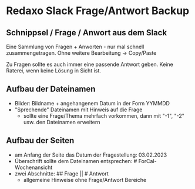 # Redaxo Slack Frage/Antwort Backup

## Schnippsel / Frage / Anwort aus dem Slack 

Eine Sammlung von Fragen + Anworten - nur mal schnell zusammengetragen. Ohne weitere Bearbeitung -> Copy/Paste

Zu Fragen sollte es auch immer eine passende Antwort geben. Keine Raterei, wenn keine Lösung in Sicht ist.

## Aufbau der Dateinamen 

- Bilder: Bildname + angehangenem Datum in der Form YYMMDD
- "Sprechende" Dateinamen mit Hinweis auf die Frage
    - sollte eine Frage/Thema mehrfach vorkommen, dann mit "-1", "-2" usw. den Dateinamen erweitern


## Aufbau der Seiten

- am Anfang der Seite das Datum der Fragestellung: 03.02.2023
- Überschrift sollte dem Dateinamen entsprechen: # ForCal-Wochenansicht
- zwei Abschnitte: ## Frage || # Antwort
    - allgemeine Hinweise ohne Frage/Antwort Bereiche






